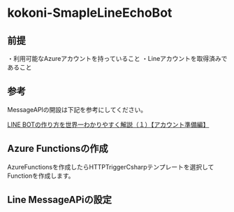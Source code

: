 # kokoni-SmapleLineEchoBot

## 前提

・利用可能なAzureアカウントを持っていること
・Lineアカウントを取得済みであること

## 参考

MessageAPIの開設は下記を参考にしてください。

[LINE BOTの作り方を世界一わかりやすく解説（１）【アカウント準備編】](http://qiita.com/yoshizaki_kkgk/items/bd4277d3943200beab26)

## Azure Functionsの作成



AzureFunctionsを作成したらHTTPTriggerCsharpテンプレートを選択してFunctionを作成します。



## Line MessageAPiの設定
